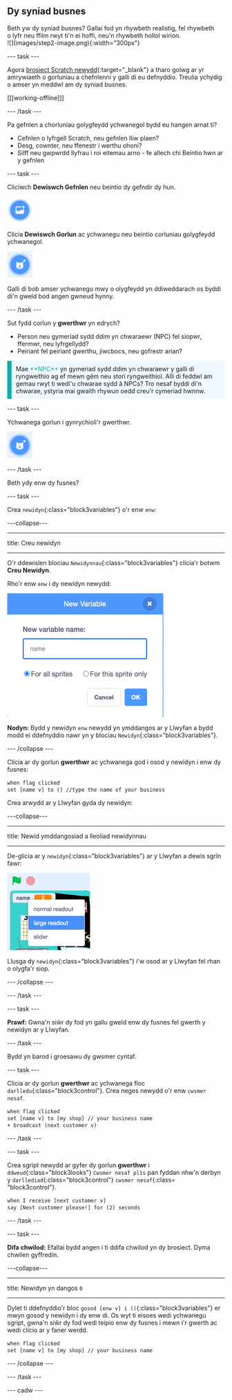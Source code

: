 ## Dy syniad busnes

<div style="display: flex; flex-wrap: wrap">
<div style="flex-basis: 200px; flex-grow: 1; margin-right: 15px;">
Beth yw dy syniad busnes? Gallai fod yn rhywbeth realistig, fel rhywbeth o lyfr neu ffilm rwyt ti'n ei hoffi, neu'n rhywbeth hollol wirion.
</div>
<div>
![](images/step2-image.png){:width="300px"}
</div>
</div>

--- task ---

Agora [brosiect Scratch newydd](http://rpf.io/scratch-new){:target="_blank"} a tharo golwg ar yr amrywiaeth o gorluniau a chefnlenni y galli di eu defnyddio. Treulia ychydig o amser yn meddwl am dy syniad busnes.

[[[working-offline]]]

--- /task ---

Pa gefnlen a chorluniau golygfeydd ychwanegol bydd eu hangen arnat ti?
+ Cefnlen o lyfrgell Scratch, neu gefnlen lliw plaen?
+ Desg, cownter, neu ffenestr i werthu ohoni?
+ Silff neu gwpwrdd llyfrau i roi eitemau arno - fe allech chi Beintio hwn ar y gefnlen

--- task ---

Cliciwch **Dewiswch Gefnlen** neu beintio dy gefndir dy hun.

![](images/choose-backdrop-icon.png)

Clicia **Dewiswch Gorlun** ac ychwanegu neu beintio corluniau golygfeydd ychwanegol.

![](images/choose-sprite-icon.png)

Galli di bob amser ychwanegu mwy o olygfeydd yn ddiweddarach os byddi di'n gweld bod angen gwneud hynny.

--- /task ---

Sut fydd corlun y **gwerthwr** yn edrych?
+ Person neu gymeriad sydd ddim yn chwaraewr (NPC) fel siopwr, ffermwr, neu lyfrgellydd?
+ Peiriant fel peiriant gwerthu, jiwcbocs, neu gofrestr arian?

<p style="border-left: solid; border-width:10px; border-color: #0faeb0; background-color: aliceblue; padding: 10px;">
Mae <span style="color: #0faeb0">**NPC**</span> yn gymeriad sydd ddim yn chwaraewr y galli di ryngweithio ag ef mewn gêm neu stori ryngweithiol. Alli di feddwl am gemau rwyt ti wedi'u chwarae sydd â NPCs? Tro nesaf byddi di'n chwarae, ystyria mai gwaith rhywun oedd creu'r cymeriad hwnnw.
</p>

--- task ---

Ychwanega gorlun i gynrychioli'r gwerthwr.

![](images/choose-sprite-icon.png)

--- /task ---

Beth ydy enw dy fusnes?

--- task ---

Crea `newidyn`{:class="block3variables"} o'r enw `enw`:

---collapse---

---

title: Creu newidyn

---

O'r ddewislen blociau `Newidynnau`{:class="block3variables"} clicia'r botwm **Creu Newidyn**.

Rho'r enw `enw` i dy newidyn newydd:

![Y ffenestr naid New Variable gyda'r testun 'name'.](images/new-variable.png)

**Nodyn:** Bydd y newidyn `enw` newydd yn ymddangos ar y Llwyfan a bydd modd ei ddefnyddio nawr yn y blociau `Newidyn`{:class="block3variables"}.

--- /collapse ---

Clicia ar dy gorlun **gwerthwr** ac ychwanega god i osod y newidyn i enw dy fusnes:

```blocks3
when flag clicked
set [name v] to () //type the name of your business
```

Crea arwydd ar y Llwyfan gyda dy newidyn:

---collapse---

---

title: Newid ymddangosiad a lleoliad newidynnau

---

De-glicia ar y `newidyn`{:class="block3variables"} ar y Llwyfan a dewis sgrîn fawr:

![Dewislen naid yn dangos opsiynau fformatio gyda 'large readout' wedi'i ddewis.](images/large-readout.png)

Llusga dy `newidyn`{:class="block3variables"} i'w osod ar y Llwyfan fel rhan o olygfa'r siop.

--- /collapse ---

--- /task ---

--- task ---

**Prawf:** Gwna'n siŵr dy fod yn gallu gweld enw dy fusnes fel gwerth y newidyn ar y Llwyfan.

--- /task ---

Bydd yn barod i groesawu dy gwsmer cyntaf.

--- task ---

Clicia ar dy gorlun **gwerthwr** ac ychwanega floc `darlledu`{:class="block3control"}. Crea neges newydd o'r enw `cwsmer nesaf`.

```blocks3
when flag clicked
set [name v] to [my shop] // your business name
+ broadcast (next customer v)
```

--- /task ---

--- task ---

Crea sgript newydd ar gyfer dy gorlun **gwerthwr** i `ddweud`{:class="block3looks"} `Cwsmer nesaf plîs` pan fyddan nhw'n derbyn y `darllediad`{:class="block3control"} `cwsmer nesaf`{:class= "block3control"}.

```blocks3
when I receive [next customer v] 
say [Next customer please!] for (2) seconds
```

--- /task ---

--- task ---

**Difa chwilod:** Efallai bydd angen i ti ddifa chwilod yn dy brosiect. Dyma chwilen gyffredin.

---collapse---

---

title: Newidyn yn dangos `0`

---

Dylet ti ddefnyddio'r bloc `gosod [enw v] i ()`{:class="block3variables"} er mwyn gosod y newidyn i dy enw di. Os wyt ti eisoes wedi ychwanegu sgript, gwna'n siŵr dy fod wedi teipio enw dy fusnes i mewn i'r gwerth ac wedi clicio ar y faner werdd.

```blocks3
when flag clicked
set [name v] to [my shop] // your business name
```

--- /collapse ---

--- /task ---

--- cadw ---
